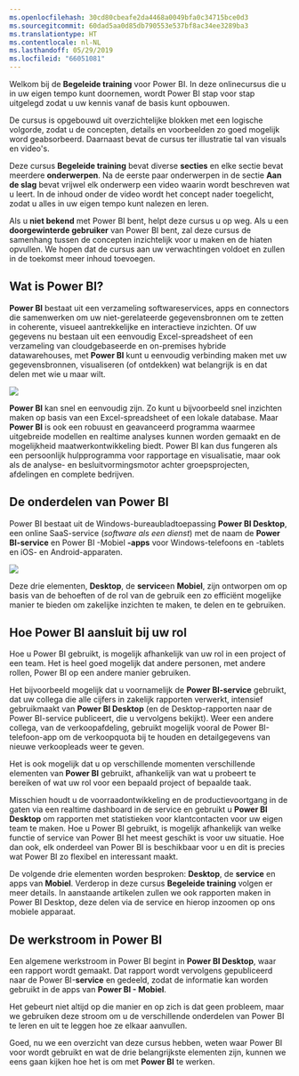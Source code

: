 ```yaml
---
ms.openlocfilehash: 30cd80cbeafe2da4468a0049bfa0c34715bce0d3
ms.sourcegitcommit: 60dad5aa0d85db790553e537bf8ac34ee3289ba3
ms.translationtype: HT
ms.contentlocale: nl-NL
ms.lasthandoff: 05/29/2019
ms.locfileid: "66051081"
---
```

Welkom bij de **Begeleide training** voor Power BI. In deze onlinecursus die u in uw eigen tempo kunt doornemen, wordt Power BI stap voor stap uitgelegd zodat u uw kennis vanaf de basis kunt opbouwen.

De cursus is opgebouwd uit overzichtelijke blokken met een logische volgorde, zodat u de concepten, details en voorbeelden zo goed mogelijk word geabsorbeerd. Daarnaast bevat de cursus ter illustratie tal van visuals en video's.

Deze cursus **Begeleide training** bevat diverse **secties** en elke sectie bevat meerdere **onderwerpen**. Na de eerste paar onderwerpen in de sectie **Aan de slag** bevat vrijwel elk onderwerp een video waarin wordt beschreven wat u leert. In de inhoud onder de video wordt het concept nader toegelicht, zodat u alles in uw eigen tempo kunt nalezen en leren.

Als u **niet bekend** met Power BI bent, helpt deze cursus u op weg. Als u een **doorgewinterde gebruiker** van Power BI bent, zal deze cursus de samenhang tussen de concepten inzichtelijk voor u maken en de hiaten opvullen. We hopen dat de cursus aan uw verwachtingen voldoet en zullen in de toekomst meer inhoud toevoegen.

## <a name="what-is-power-bi"></a>Wat is Power BI?
**Power BI** bestaat uit een verzameling softwareservices, apps en connectors die samenwerken om uw niet-gerelateerde gegevensbronnen om te zetten in coherente, visueel aantrekkelijke en interactieve inzichten. Of uw gegevens nu bestaan uit een eenvoudig Excel-spreadsheet of een verzameling van cloudgebaseerde en on-premises hybride datawarehouses, met **Power BI** kunt u eenvoudig verbinding maken met uw gegevensbronnen, visualiseren (of ontdekken) wat belangrijk is en dat delen met wie u maar wilt.

![](media/0-0-what-is-power-bi/c0a0_1.png)

**Power BI** kan snel en eenvoudig zijn. Zo kunt u bijvoorbeeld snel inzichten maken op basis van een Excel-spreadsheet of een lokale database. Maar **Power BI** is ook een robuust en geavanceerd programma waarmee uitgebreide modellen en realtime analyses kunnen worden gemaakt en de mogelijkheid maatwerkontwikkeling biedt. Power BI kan dus fungeren als een persoonlijk hulpprogramma voor rapportage en visualisatie, maar ook als de analyse- en besluitvormingsmotor achter groepsprojecten, afdelingen en complete bedrijven.

## <a name="the-parts-of-power-bi"></a>De onderdelen van Power BI
Power BI bestaat uit de Windows-bureaubladtoepassing **Power BI Desktop**, een online SaaS-service (*software als een dienst*) met de naam de **Power BI-service** en Power BI -Mobiel **-apps** voor Windows-telefoons en -tablets en iOS- en Android-apparaten.

![](media/0-0-what-is-power-bi/c0a0_2.png)

Deze drie elementen, **Desktop**, de **service**en **Mobiel**, zijn ontworpen om op basis van de behoeften of de rol van de gebruik een zo efficiënt mogelijke manier te bieden om zakelijke inzichten te maken, te delen en te gebruiken.

## <a name="how-power-bi-matches-your-role"></a>Hoe Power BI aansluit bij uw rol
Hoe u Power BI gebruikt, is mogelijk afhankelijk van uw rol in een project of een team. Het is heel goed mogelijk dat andere personen, met andere rollen, Power BI op een andere manier gebruiken.

Het bijvoorbeeld mogelijk dat u voornamelijk de **Power BI-service** gebruikt, dat uw collega die alle cijfers in zakelijk rapporten verwerkt, intensief gebruikmaakt van **Power BI Desktop** (en de Desktop-rapporten naar de Power BI-service publiceert, die u vervolgens bekijkt). Weer een andere collega, van de verkoopafdeling, gebruikt mogelijk vooral de Power BI-telefoon-app om de verkoopquota bij te houden en detailgegevens van nieuwe verkoopleads weer te geven.

Het is ook mogelijk dat u op verschillende momenten verschillende elementen van **Power BI** gebruikt, afhankelijk van wat u probeert te bereiken of wat uw rol voor een bepaald project of bepaalde taak.

Misschien houdt u de voorraadontwikkeling en de productievoortgang in de gaten via een realtime dashboard in de service en gebruikt u **Power BI Desktop** om rapporten met statistieken voor klantcontacten voor uw eigen team te maken. Hoe u Power BI gebruikt, is mogelijk afhankelijk van welke functie of service van Power BI het meest geschikt is voor uw situatie. Hoe dan ook, elk onderdeel van Power BI is beschikbaar voor u en dit is precies wat Power BI zo flexibel en interessant maakt.

De volgende drie elementen worden besproken: **Desktop**, de **service** en apps van **Mobiel**. Verderop in deze cursus **Begeleide training** volgen er meer details. In aanstaande artikelen zullen we ook rapporten maken in Power BI Desktop, deze delen via de service en hierop inzoomen op ons mobiele apparaat.

## <a name="the-flow-of-work-in-power-bi"></a>De werkstroom in Power BI
Een algemene werkstroom in Power BI begint in **Power BI Desktop**, waar een rapport wordt gemaakt. Dat rapport wordt vervolgens gepubliceerd naar de Power BI-**service** en gedeeld, zodat de informatie kan worden gebruikt in de apps van **Power BI - Mobiel**.

Het gebeurt niet altijd op die manier en op zich is dat geen probleem, maar we gebruiken deze stroom om u de verschillende onderdelen van Power BI te leren en uit te leggen hoe ze elkaar aanvullen.

Goed, nu we een overzicht van deze cursus hebben, weten waar Power BI voor wordt gebruikt en wat de drie belangrijkste elementen zijn, kunnen we eens gaan kijken hoe het is om met **Power BI** te werken.

